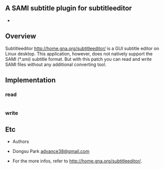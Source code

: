 ## A SAMI subtitle plugin for subtitleeditor
- 

## Overview

 Subtitleeditor <http://home.gna.org/subtitleeditor/> is a GUI subtitle editor on Linux desktop. This application, however, does not natively support the SAMI (\*.smi) subtitle format. But with this patch you can read and write SAMI files without any additional converting tool.

## Implementation

### read

```
```

### write

## Etc

 * Authors
  - Dongsu Park advance38@gmail.com

 * For the more infos, refer to http://home.gna.org/subtitleeditor/.

